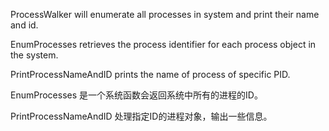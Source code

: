 ProcessWalker will enumerate all processes in system and print their name and id.

EnumProcesses retrieves the process identifier for each process object in the system.

PrintProcessNameAndID prints the name of process of specific PID.

EnumProcesses 是一个系统函数会返回系统中所有的进程的ID。

PrintProcessNameAndID 处理指定ID的进程对象，输出一些信息。
